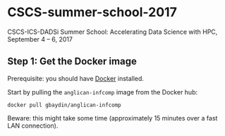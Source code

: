 # CSCS-summer-school-2017
CSCS-ICS-DADSi Summer School: Accelerating Data Science with HPC, September 4 – 6, 2017

## Step 1: Get the Docker image

Prerequisite: you should have [Docker](https://www.docker.com/) installed.

Start by pulling the `anglican-infcomp` image from the Docker hub:

```
docker pull gbaydin/anglican-infcomp
```

Beware: this might take some time (approximately 15 minutes over a fast LAN connection).
